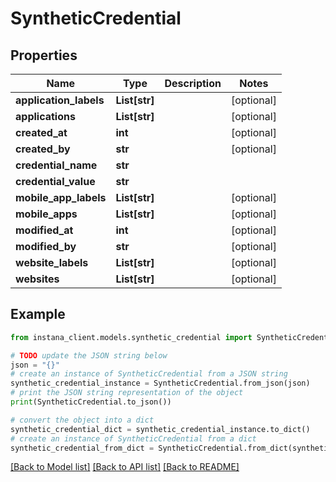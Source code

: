 # SyntheticCredential


## Properties

Name | Type | Description | Notes
------------ | ------------- | ------------- | -------------
**application_labels** | **List[str]** |  | [optional] 
**applications** | **List[str]** |  | [optional] 
**created_at** | **int** |  | [optional] 
**created_by** | **str** |  | [optional] 
**credential_name** | **str** |  | 
**credential_value** | **str** |  | 
**mobile_app_labels** | **List[str]** |  | [optional] 
**mobile_apps** | **List[str]** |  | [optional] 
**modified_at** | **int** |  | [optional] 
**modified_by** | **str** |  | [optional] 
**website_labels** | **List[str]** |  | [optional] 
**websites** | **List[str]** |  | [optional] 

## Example

```python
from instana_client.models.synthetic_credential import SyntheticCredential

# TODO update the JSON string below
json = "{}"
# create an instance of SyntheticCredential from a JSON string
synthetic_credential_instance = SyntheticCredential.from_json(json)
# print the JSON string representation of the object
print(SyntheticCredential.to_json())

# convert the object into a dict
synthetic_credential_dict = synthetic_credential_instance.to_dict()
# create an instance of SyntheticCredential from a dict
synthetic_credential_from_dict = SyntheticCredential.from_dict(synthetic_credential_dict)
```
[[Back to Model list]](../README.md#documentation-for-models) [[Back to API list]](../README.md#documentation-for-api-endpoints) [[Back to README]](../README.md)


